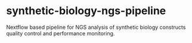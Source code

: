 # synthetic-biology-ngs-pipeline
Nextflow based pipeline for NGS analysis  of synthetic biology constructs quality control and performance monitoring.
